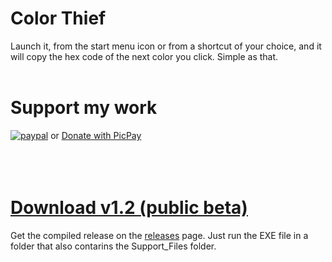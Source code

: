 # Color Thief
Launch it, from the start menu icon or from a shortcut of your choice, and it will copy the hex code of the next color you click. Simple as that.
</br></br>

# Support my work
[![paypal](https://www.paypalobjects.com/en_US/i/btn/btn_donate_LG.gif)](https://www.paypal.com/cgi-bin/webscr?cmd=_s-xclick&hosted_button_id=EEQ5C56XVNBAN&source=url) or [Donate with PicPay](https://picpay.me/bruneleno)</br></br></br></br>


# [Download v1.2 (public beta)](https://github.com/bruneleno/Color-Thief/releases/tag/v1.2)
Get the compiled release on the [releases](https://github.com/bruneleno/Color-Thief/releases) page. Just run the EXE file in a folder that also contarins the Support_Files folder.

